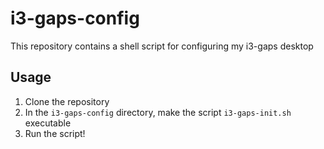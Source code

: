 # i3-gaps-config
This repository contains a shell script for configuring my i3-gaps desktop

## Usage
1) Clone the repository
2) In the `i3-gaps-config` directory, make the script `i3-gaps-init.sh` executable
3) Run the script!
